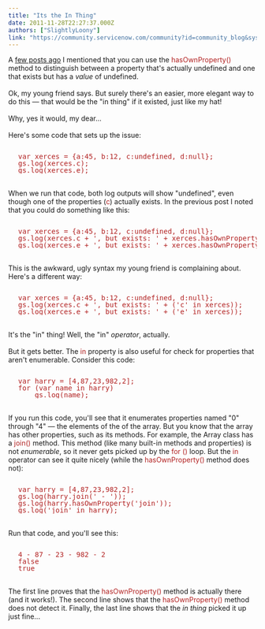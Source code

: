 ```yaml
---
title: "Its the In Thing"
date: 2011-11-28T22:27:37.000Z
authors: ["SlightlyLoony"]
link: "https://community.servicenow.com/community?id=community_blog&sys_id=3e5de629dbd0dbc01dcaf3231f961975"
---
```

<p><span class="asset-asset_lightbox-Small asset-align-right"><a href="/files/SlightlyLoony/in_thing.jpg" rel="lightbox"><img rel="lightbox" src="http://community.service-now.com/files/imagecache/Small/SlightlyLoony/in_thing.jpg" alt="" title="" class="imagecache imagecache-Small" /></a></span>A <a title="mmunity.service-now.com/blog/slightlyloony/undefined-null-and-oh-my" href="http://community.service-now.com/blog/slightlyloony/undefined-null-and-oh-my">few posts ago</a> I mentioned that you can use the <span style="font-family=Courier;color:FireBrick;">hasOwnProperty()</span> method to distinguish between a property that's actually undefined and one that exists but has a <i>value</i> of undefined.<br /><br />Ok, my young friend says. But surely there's an easier, more elegant way to do this — that would be the "in thing" if it existed, just like my hat!<br /><br />Why, yes it would, my dear...<br /><!--break--><br />Here's some code that sets up the issue:<br /><pre style="margin-left:20px;line-height:1;color:FireBrick;"><br />var xerces = {a:45, b:12, c:undefined, d:null};<br />gs.log(xerces.c);<br />gs.log(xerces.e);<br /></pre><br />When we run that code, both log outputs will show "undefined", even though one of the properties (<span style="font-family=Courier;color:FireBrick;">c</span>) actually exists. In the previous post I noted that you could do something like this:<br /><pre style="margin-left:20px;line-height:1;color:FireBrick;"><br />var xerces = {a:45, b:12, c:undefined, d:null};<br />gs.log(xerces.c + ', but exists: ' + xerces.hasOwnProperty('c'));<br />gs.log(xerces.e + ', but exists: ' + xerces.hasOwnProperty('e'));<br /></pre><br />This is the awkward, ugly syntax my young friend is complaining about. Here's a different way:<br /><pre style="margin-left:20px;line-height:1;color:FireBrick;"><br />var xerces = {a:45, b:12, c:undefined, d:null};<br />gs.log(xerces.c + ', but exists: ' + ('c' in xerces));<br />gs.log(xerces.e + ', but exists: ' + ('e' in xerces));<br /></pre><br />It's the "in" thing! Well, the "in" <i>operator</i>, actually.<br /><br />But it gets better. The <span style="font-family=Courier;color:FireBrick;">in</span> property is also useful for check for properties that aren't enumerable. Consider this code:<br /><pre style="margin-left:20px;line-height:1;color:FireBrick;"><br />var harry = [4,87,23,982,2];<br />for (var name in harry)<br />    gs.log(name);<br /></pre><br />If you run this code, you'll see that it enumerates properties named "0" through "4" — the elements of the of the array. But you know that the array has other properties, such as its methods. For example, the Array class has a <span style="font-family=Courier;color:FireBrick;">join()</span> method. This method (like many built-in methods and properties) is not <i>enumerable</i>, so it never gets picked up by the <span style="font-family=Courier;color:FireBrick;">for ()</span> loop. But the <span style="font-family=Courier;color:FireBrick;">in</span> operator can see it quite nicely (while the <span style="font-family=Courier;color:FireBrick;">hasOwnProperty()</span> method does not):<br /><pre style="margin-left:20px;line-height:1;color:FireBrick;"><br />var harry = [4,87,23,982,2];<br />gs.log(harry.join(' - '));<br />gs.log(harry.hasOwnProperty('join'));<br />gs.log('join' in harry);<br /></pre><br />Run that code, and you'll see this:<br /><pre style="margin-left:20px;line-height:1;color:FireBrick;"><br />4 - 87 - 23 - 982 - 2<br />false<br />true<br /></pre><br />The first line proves that the <span style="font-family=Courier;color:FireBrick;">hasOwnProperty()</span> method is actually there (and it works!). The second line shows that the <span style="font-family=Courier;color:FireBrick;">hasOwnProperty()</span> method does not detect it. Finally, the last line shows that the <i>in thing</i> picked it up just fine...</p>
